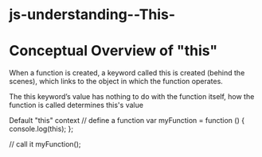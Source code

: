 # js-understanding--This-
# Conceptual Overview of "this"
When a function is created, a keyword called this is created (behind the scenes), which links to the object in which the function operates.

The this keyword’s value has nothing to do with the function itself, how the function is called determines this's value

Default "this" context
// define a function
var myFunction = function () {
  console.log(this);
};

// call it
myFunction();

